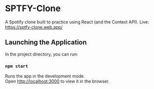 # SPTFY-Clone
A Spotify clone built to practice using React (and the Context API).
Live: https://sptfy-clone.web.app/

## Launching the Application

In the project directory, you can run:

### `npm start`

Runs the app in the development mode.\
Open [http://localhost:3000](http://localhost:3000) to view it in the browser.
